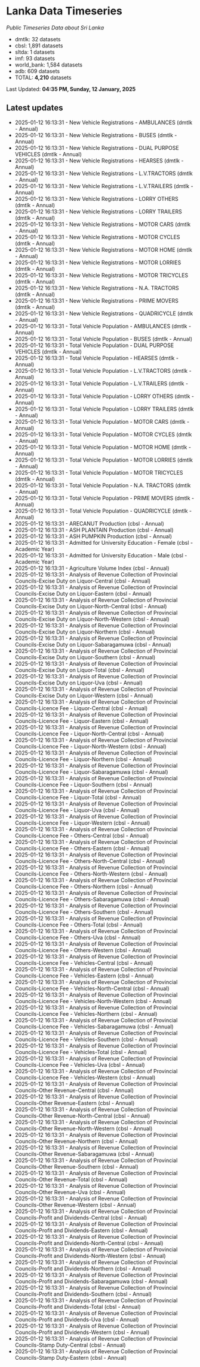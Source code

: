 # Lanka Data Timeseries
*Public Timeseries Data about Sri Lanka*

* dmtlk: 32 datasets
* cbsl: 1,891 datasets
* sltda: 1 datasets
* imf: 93 datasets
* world_bank: 1,584 datasets
* adb: 609 datasets
* TOTAL: **4,210** datasets

Last Updated: **04:35 PM, Sunday, 12 January, 2025**

## Latest updates

* 2025-01-12 16:13:31 - New Vehicle Registrations - AMBULANCES (dmtlk - Annual)
* 2025-01-12 16:13:31 - New Vehicle Registrations - BUSES (dmtlk - Annual)
* 2025-01-12 16:13:31 - New Vehicle Registrations - DUAL PURPOSE VEHICLES (dmtlk - Annual)
* 2025-01-12 16:13:31 - New Vehicle Registrations - HEARSES (dmtlk - Annual)
* 2025-01-12 16:13:31 - New Vehicle Registrations - L.V.TRACTORS (dmtlk - Annual)
* 2025-01-12 16:13:31 - New Vehicle Registrations - L.V.TRAILERS (dmtlk - Annual)
* 2025-01-12 16:13:31 - New Vehicle Registrations - LORRY OTHERS (dmtlk - Annual)
* 2025-01-12 16:13:31 - New Vehicle Registrations - LORRY TRAILERS (dmtlk - Annual)
* 2025-01-12 16:13:31 - New Vehicle Registrations - MOTOR CARS (dmtlk - Annual)
* 2025-01-12 16:13:31 - New Vehicle Registrations - MOTOR CYCLES (dmtlk - Annual)
* 2025-01-12 16:13:31 - New Vehicle Registrations - MOTOR HOME (dmtlk - Annual)
* 2025-01-12 16:13:31 - New Vehicle Registrations - MOTOR LORRIES (dmtlk - Annual)
* 2025-01-12 16:13:31 - New Vehicle Registrations - MOTOR TRICYCLES (dmtlk - Annual)
* 2025-01-12 16:13:31 - New Vehicle Registrations - N.A. TRACTORS (dmtlk - Annual)
* 2025-01-12 16:13:31 - New Vehicle Registrations - PRIME MOVERS (dmtlk - Annual)
* 2025-01-12 16:13:31 - New Vehicle Registrations - QUADRICYCLE (dmtlk - Annual)
* 2025-01-12 16:13:31 - Total Vehicle Population - AMBULANCES (dmtlk - Annual)
* 2025-01-12 16:13:31 - Total Vehicle Population - BUSES (dmtlk - Annual)
* 2025-01-12 16:13:31 - Total Vehicle Population - DUAL PURPOSE VEHICLES (dmtlk - Annual)
* 2025-01-12 16:13:31 - Total Vehicle Population - HEARSES (dmtlk - Annual)
* 2025-01-12 16:13:31 - Total Vehicle Population - L.V.TRACTORS (dmtlk - Annual)
* 2025-01-12 16:13:31 - Total Vehicle Population - L.V.TRAILERS (dmtlk - Annual)
* 2025-01-12 16:13:31 - Total Vehicle Population - LORRY OTHERS (dmtlk - Annual)
* 2025-01-12 16:13:31 - Total Vehicle Population - LORRY TRAILERS (dmtlk - Annual)
* 2025-01-12 16:13:31 - Total Vehicle Population - MOTOR CARS (dmtlk - Annual)
* 2025-01-12 16:13:31 - Total Vehicle Population - MOTOR CYCLES (dmtlk - Annual)
* 2025-01-12 16:13:31 - Total Vehicle Population - MOTOR HOME (dmtlk - Annual)
* 2025-01-12 16:13:31 - Total Vehicle Population - MOTOR LORRIES (dmtlk - Annual)
* 2025-01-12 16:13:31 - Total Vehicle Population - MOTOR TRICYCLES (dmtlk - Annual)
* 2025-01-12 16:13:31 - Total Vehicle Population - N.A. TRACTORS (dmtlk - Annual)
* 2025-01-12 16:13:31 - Total Vehicle Population - PRIME MOVERS (dmtlk - Annual)
* 2025-01-12 16:13:31 - Total Vehicle Population - QUADRICYCLE (dmtlk - Annual)
* 2025-01-12 16:13:31 - ARECANUT Production (cbsl - Annual)
* 2025-01-12 16:13:31 - ASH PLANTAIN Production (cbsl - Annual)
* 2025-01-12 16:13:31 - ASH PUMPKIN Production (cbsl - Annual)
* 2025-01-12 16:13:31 - Admitted for University Education - Female (cbsl - Academic Year)
* 2025-01-12 16:13:31 - Admitted for University Education - Male (cbsl - Academic Year)
* 2025-01-12 16:13:31 - Agriculture Volume Index (cbsl - Annual)
* 2025-01-12 16:13:31 - Analysis of Revenue Collection of Provincial Councils-Excise Duty on Liquor-Central (cbsl - Annual)
* 2025-01-12 16:13:31 - Analysis of Revenue Collection of Provincial Councils-Excise Duty on Liquor-Eastern (cbsl - Annual)
* 2025-01-12 16:13:31 - Analysis of Revenue Collection of Provincial Councils-Excise Duty on Liquor-North-Central (cbsl - Annual)
* 2025-01-12 16:13:31 - Analysis of Revenue Collection of Provincial Councils-Excise Duty on Liquor-North-Western (cbsl - Annual)
* 2025-01-12 16:13:31 - Analysis of Revenue Collection of Provincial Councils-Excise Duty on Liquor-Northern (cbsl - Annual)
* 2025-01-12 16:13:31 - Analysis of Revenue Collection of Provincial Councils-Excise Duty on Liquor-Sabaragamuwa (cbsl - Annual)
* 2025-01-12 16:13:31 - Analysis of Revenue Collection of Provincial Councils-Excise Duty on Liquor-Southern (cbsl - Annual)
* 2025-01-12 16:13:31 - Analysis of Revenue Collection of Provincial Councils-Excise Duty on Liquor-Total (cbsl - Annual)
* 2025-01-12 16:13:31 - Analysis of Revenue Collection of Provincial Councils-Excise Duty on Liquor-Uva (cbsl - Annual)
* 2025-01-12 16:13:31 - Analysis of Revenue Collection of Provincial Councils-Excise Duty on Liquor-Western (cbsl - Annual)
* 2025-01-12 16:13:31 - Analysis of Revenue Collection of Provincial Councils-Licence Fee - Liquor-Central (cbsl - Annual)
* 2025-01-12 16:13:31 - Analysis of Revenue Collection of Provincial Councils-Licence Fee - Liquor-Eastern (cbsl - Annual)
* 2025-01-12 16:13:31 - Analysis of Revenue Collection of Provincial Councils-Licence Fee - Liquor-North-Central (cbsl - Annual)
* 2025-01-12 16:13:31 - Analysis of Revenue Collection of Provincial Councils-Licence Fee - Liquor-North-Western (cbsl - Annual)
* 2025-01-12 16:13:31 - Analysis of Revenue Collection of Provincial Councils-Licence Fee - Liquor-Northern (cbsl - Annual)
* 2025-01-12 16:13:31 - Analysis of Revenue Collection of Provincial Councils-Licence Fee - Liquor-Sabaragamuwa (cbsl - Annual)
* 2025-01-12 16:13:31 - Analysis of Revenue Collection of Provincial Councils-Licence Fee - Liquor-Southern (cbsl - Annual)
* 2025-01-12 16:13:31 - Analysis of Revenue Collection of Provincial Councils-Licence Fee - Liquor-Total (cbsl - Annual)
* 2025-01-12 16:13:31 - Analysis of Revenue Collection of Provincial Councils-Licence Fee - Liquor-Uva (cbsl - Annual)
* 2025-01-12 16:13:31 - Analysis of Revenue Collection of Provincial Councils-Licence Fee - Liquor-Western (cbsl - Annual)
* 2025-01-12 16:13:31 - Analysis of Revenue Collection of Provincial Councils-Licence Fee - Others-Central (cbsl - Annual)
* 2025-01-12 16:13:31 - Analysis of Revenue Collection of Provincial Councils-Licence Fee - Others-Eastern (cbsl - Annual)
* 2025-01-12 16:13:31 - Analysis of Revenue Collection of Provincial Councils-Licence Fee - Others-North-Central (cbsl - Annual)
* 2025-01-12 16:13:31 - Analysis of Revenue Collection of Provincial Councils-Licence Fee - Others-North-Western (cbsl - Annual)
* 2025-01-12 16:13:31 - Analysis of Revenue Collection of Provincial Councils-Licence Fee - Others-Northern (cbsl - Annual)
* 2025-01-12 16:13:31 - Analysis of Revenue Collection of Provincial Councils-Licence Fee - Others-Sabaragamuwa (cbsl - Annual)
* 2025-01-12 16:13:31 - Analysis of Revenue Collection of Provincial Councils-Licence Fee - Others-Southern (cbsl - Annual)
* 2025-01-12 16:13:31 - Analysis of Revenue Collection of Provincial Councils-Licence Fee - Others-Total (cbsl - Annual)
* 2025-01-12 16:13:31 - Analysis of Revenue Collection of Provincial Councils-Licence Fee - Others-Uva (cbsl - Annual)
* 2025-01-12 16:13:31 - Analysis of Revenue Collection of Provincial Councils-Licence Fee - Others-Western (cbsl - Annual)
* 2025-01-12 16:13:31 - Analysis of Revenue Collection of Provincial Councils-Licence Fee - Vehicles-Central (cbsl - Annual)
* 2025-01-12 16:13:31 - Analysis of Revenue Collection of Provincial Councils-Licence Fee - Vehicles-Eastern (cbsl - Annual)
* 2025-01-12 16:13:31 - Analysis of Revenue Collection of Provincial Councils-Licence Fee - Vehicles-North-Central (cbsl - Annual)
* 2025-01-12 16:13:31 - Analysis of Revenue Collection of Provincial Councils-Licence Fee - Vehicles-North-Western (cbsl - Annual)
* 2025-01-12 16:13:31 - Analysis of Revenue Collection of Provincial Councils-Licence Fee - Vehicles-Northern (cbsl - Annual)
* 2025-01-12 16:13:31 - Analysis of Revenue Collection of Provincial Councils-Licence Fee - Vehicles-Sabaragamuwa (cbsl - Annual)
* 2025-01-12 16:13:31 - Analysis of Revenue Collection of Provincial Councils-Licence Fee - Vehicles-Southern (cbsl - Annual)
* 2025-01-12 16:13:31 - Analysis of Revenue Collection of Provincial Councils-Licence Fee - Vehicles-Total (cbsl - Annual)
* 2025-01-12 16:13:31 - Analysis of Revenue Collection of Provincial Councils-Licence Fee - Vehicles-Uva (cbsl - Annual)
* 2025-01-12 16:13:31 - Analysis of Revenue Collection of Provincial Councils-Licence Fee - Vehicles-Western (cbsl - Annual)
* 2025-01-12 16:13:31 - Analysis of Revenue Collection of Provincial Councils-Other Revenue-Central (cbsl - Annual)
* 2025-01-12 16:13:31 - Analysis of Revenue Collection of Provincial Councils-Other Revenue-Eastern (cbsl - Annual)
* 2025-01-12 16:13:31 - Analysis of Revenue Collection of Provincial Councils-Other Revenue-North-Central (cbsl - Annual)
* 2025-01-12 16:13:31 - Analysis of Revenue Collection of Provincial Councils-Other Revenue-North-Western (cbsl - Annual)
* 2025-01-12 16:13:31 - Analysis of Revenue Collection of Provincial Councils-Other Revenue-Northern (cbsl - Annual)
* 2025-01-12 16:13:31 - Analysis of Revenue Collection of Provincial Councils-Other Revenue-Sabaragamuwa (cbsl - Annual)
* 2025-01-12 16:13:31 - Analysis of Revenue Collection of Provincial Councils-Other Revenue-Southern (cbsl - Annual)
* 2025-01-12 16:13:31 - Analysis of Revenue Collection of Provincial Councils-Other Revenue-Total (cbsl - Annual)
* 2025-01-12 16:13:31 - Analysis of Revenue Collection of Provincial Councils-Other Revenue-Uva (cbsl - Annual)
* 2025-01-12 16:13:31 - Analysis of Revenue Collection of Provincial Councils-Other Revenue-Western (cbsl - Annual)
* 2025-01-12 16:13:31 - Analysis of Revenue Collection of Provincial Councils-Profit and Dividends-Central (cbsl - Annual)
* 2025-01-12 16:13:31 - Analysis of Revenue Collection of Provincial Councils-Profit and Dividends-Eastern (cbsl - Annual)
* 2025-01-12 16:13:31 - Analysis of Revenue Collection of Provincial Councils-Profit and Dividends-North-Central (cbsl - Annual)
* 2025-01-12 16:13:31 - Analysis of Revenue Collection of Provincial Councils-Profit and Dividends-North-Western (cbsl - Annual)
* 2025-01-12 16:13:31 - Analysis of Revenue Collection of Provincial Councils-Profit and Dividends-Northern (cbsl - Annual)
* 2025-01-12 16:13:31 - Analysis of Revenue Collection of Provincial Councils-Profit and Dividends-Sabaragamuwa (cbsl - Annual)
* 2025-01-12 16:13:31 - Analysis of Revenue Collection of Provincial Councils-Profit and Dividends-Southern (cbsl - Annual)
* 2025-01-12 16:13:31 - Analysis of Revenue Collection of Provincial Councils-Profit and Dividends-Total (cbsl - Annual)
* 2025-01-12 16:13:31 - Analysis of Revenue Collection of Provincial Councils-Profit and Dividends-Uva (cbsl - Annual)
* 2025-01-12 16:13:31 - Analysis of Revenue Collection of Provincial Councils-Profit and Dividends-Western (cbsl - Annual)
* 2025-01-12 16:13:31 - Analysis of Revenue Collection of Provincial Councils-Stamp Duty-Central (cbsl - Annual)
* 2025-01-12 16:13:31 - Analysis of Revenue Collection of Provincial Councils-Stamp Duty-Eastern (cbsl - Annual)